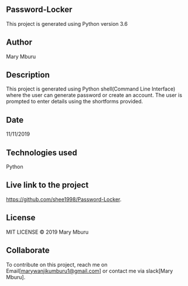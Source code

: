 ## Password-Locker
This project is generated using Python version 3.6

## Author
Mary Mburu

## Description
This project is generated using Python shell(Command Line Interface) where the user can generate password or create an account. The user is prompted to enter details using the shortforms provided.

## Date
11/11/2019

## Technologies used
Python

## Live link to the project
https://github.com/shee1998/Password-Locker.

## License
MIT LICENSE © 2019 Mary Mburu

## Collaborate
To contribute on this project, reach me on Email[marywanjikumburu1@gmail.com] or contact me via slack[Mary Mburu].